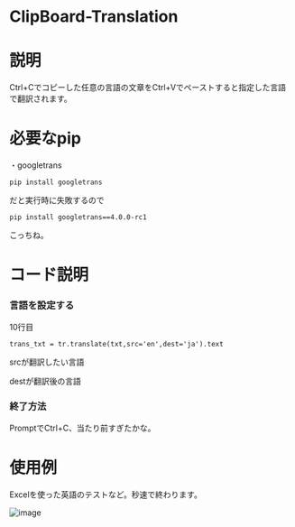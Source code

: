 # ClipBoard-Translation
# 説明
Ctrl+Cでコピーした任意の言語の文章をCtrl+Vでペーストすると指定した言語で翻訳されます。

# 必要なpip
・googletrans

`pip install googletrans`

だと実行時に失敗するので

`pip install googletrans==4.0.0-rc1`

こっちね。

# コード説明
### 言語を設定する
10行目

`trans_txt = tr.translate(txt,src='en',dest='ja').text`

srcが翻訳したい言語

destが翻訳後の言語

### 終了方法
PromptでCtrl+C、当たり前すぎたかな。

# 使用例
Excelを使った英語のテストなど。秒速で終わります。

![image](https://user-images.githubusercontent.com/82374688/141104059-cd6f2c45-c5d6-4096-8625-df59a204c348.png)

